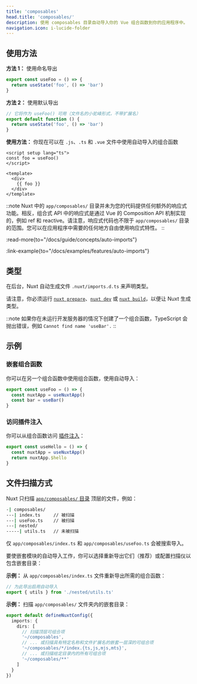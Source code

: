 ```yaml
---
title: 'composables'
head.title: 'composables/'
description: 使用 composables 目录自动导入你的 Vue 组合函数到你的应用程序中。
navigation.icon: i-lucide-folder
---
```


## 使用方法

**方法 1：** 使用命名导出

```js [app/composables/useFoo.ts]
export const useFoo = () => {
  return useState('foo', () => 'bar')
}
```

**方法 2：** 使用默认导出

```js [app/composables/use-foo.ts or composables/useFoo.ts]
// 它将作为 useFoo() 可用（文件名的小驼峰形式，不带扩展名）
export default function () {
  return useState('foo', () => 'bar')
}
```

**使用方法：** 你现在可以在 `.js`、`.ts` 和 `.vue` 文件中使用自动导入的组合函数

```vue [app/app.vue]
<script setup lang="ts">
const foo = useFoo()
</script>

<template>
  <div>
    {{ foo }}
  </div>
</template>
```

::note
Nuxt 中的 `app/composables/` 目录并未为您的代码提供任何额外的响应式功能。相反，组合式 API 中的响应式是通过 Vue 的 Composition API 机制实现的，例如 ref 和 reactive。请注意，响应式代码也不限于 `app/composables/` 目录的范围。您可以在应用程序中需要的任何地方自由使用响应式特性。
::

:read-more{to="/docs/guide/concepts/auto-imports"}

:link-example{to="/docs/examples/features/auto-imports"}

## 类型

在后台，Nuxt 自动生成文件 `.nuxt/imports.d.ts` 来声明类型。

请注意，你必须运行 [`nuxt prepare`](/docs/api/commands/prepare)、[`nuxt dev`](/docs/api/commands/dev) 或 [`nuxt build`](/docs/api/commands/build)，以便让 Nuxt 生成类型。

::note
如果你在未运行开发服务器的情况下创建了一个组合函数，TypeScript 会抛出错误，例如 `Cannot find name 'useBar'.`
::

## 示例

### 嵌套组合函数

你可以在另一个组合函数中使用组合函数，使用自动导入：

```js [app/composables/test.ts]
export const useFoo = () => {
  const nuxtApp = useNuxtApp()
  const bar = useBar()
}
```

### 访问插件注入

你可以从组合函数访问 [插件注入](/docs/guide/directory-structure/plugins#providing-helpers)：

```js [app/composables/test.ts]
export const useHello = () => {
  const nuxtApp = useNuxtApp()
  return nuxtApp.$hello
}
```

## 文件扫描方式

Nuxt 只扫描 [`app/composables/` 目录](/docs/guide/directory-structure/app/composables) 顶层的文件，例如：

```bash [目录结构]
-| composables/
---| index.ts     // 被扫描
---| useFoo.ts    // 被扫描
---| nested/
-----| utils.ts   // 未被扫描
```

仅 `app/composables/index.ts` 和 `app/composables/useFoo.ts` 会被搜索导入。

要使嵌套模块的自动导入工作，你可以选择重新导出它们（推荐）或配置扫描仪以包含嵌套目录：

**示例：** 从 `app/composables/index.ts` 文件重新导出所需的组合函数：

```ts [app/composables/index.ts]
// 为此导出启用自动导入
export { utils } from './nested/utils.ts'
```

**示例：** 扫描 `app/composables/` 文件夹内的嵌套目录：

```ts twoslash [nuxt.config.ts]
export default defineNuxtConfig({
  imports: {
    dirs: [
      // 扫描顶层可组合项
      '~/composables',
      // ... 或扫描具有特定名称和文件扩展名的嵌套一层深的可组合项
      '~/composables/*/index.{ts,js,mjs,mts}',
      // ... 或扫描给定目录内的所有可组合项
      '~/composables/**'
    ]
  }
})
```
